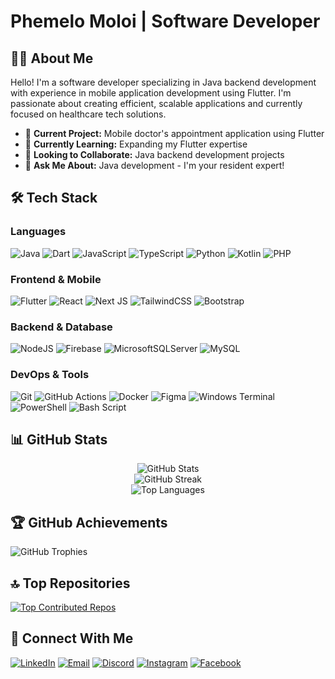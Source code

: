 # Phemelo Moloi | Software Developer

## 👨‍💻 About Me
Hello! I'm a software developer specializing in Java backend development with experience in mobile application development using Flutter. I'm passionate about creating efficient, scalable applications and currently focused on healthcare tech solutions.

- 🔭 **Current Project:** Mobile doctor's appointment application using Flutter
- 🌱 **Currently Learning:** Expanding my Flutter expertise
- 👯 **Looking to Collaborate:** Java backend development projects
- 💬 **Ask Me About:** Java development - I'm your resident expert!
  

## 🛠️ Tech Stack

### Languages
![Java](https://img.shields.io/badge/java-%23ED8B00.svg?style=for-the-badge&logo=openjdk&logoColor=white)
![Dart](https://img.shields.io/badge/dart-%230175C2.svg?style=for-the-badge&logo=dart&logoColor=white)
![JavaScript](https://img.shields.io/badge/javascript-%23323330.svg?style=for-the-badge&logo=javascript&logoColor=%23F7DF1E)
![TypeScript](https://img.shields.io/badge/typescript-%23007ACC.svg?style=for-the-badge&logo=typescript&logoColor=white)
![Python](https://img.shields.io/badge/python-3670A0?style=for-the-badge&logo=python&logoColor=ffdd54)
![Kotlin](https://img.shields.io/badge/kotlin-%237F52FF.svg?style=for-the-badge&logo=kotlin&logoColor=white)
![PHP](https://img.shields.io/badge/php-%23777BB4.svg?style=for-the-badge&logo=php&logoColor=white)

### Frontend & Mobile
![Flutter](https://img.shields.io/badge/Flutter-%2302569B.svg?style=for-the-badge&logo=Flutter&logoColor=white)
![React](https://img.shields.io/badge/react-%2320232a.svg?style=for-the-badge&logo=react&logoColor=%2361DAFB)
![Next JS](https://img.shields.io/badge/Next-black?style=for-the-badge&logo=next.js&logoColor=white)
![TailwindCSS](https://img.shields.io/badge/tailwindcss-%2338B2AC.svg?style=for-the-badge&logo=tailwind-css&logoColor=white)
![Bootstrap](https://img.shields.io/badge/bootstrap-%238511FA.svg?style=for-the-badge&logo=bootstrap&logoColor=white)

### Backend & Database
![NodeJS](https://img.shields.io/badge/node.js-6DA55F?style=for-the-badge&logo=node.js&logoColor=white)
![Firebase](https://img.shields.io/badge/firebase-%23039BE5.svg?style=for-the-badge&logo=firebase)
![MicrosoftSQLServer](https://img.shields.io/badge/Microsoft%20SQL%20Server-CC2927?style=for-the-badge&logo=microsoft%20sql%20server&logoColor=white)
![MySQL](https://img.shields.io/badge/mysql-4479A1.svg?style=for-the-badge&logo=mysql&logoColor=white)

### DevOps & Tools
![Git](https://img.shields.io/badge/git-%23F05033.svg?style=for-the-badge&logo=git&logoColor=white)
![GitHub Actions](https://img.shields.io/badge/github%20actions-%232671E5.svg?style=for-the-badge&logo=githubactions&logoColor=white)
![Docker](https://img.shields.io/badge/docker-%230db7ed.svg?style=for-the-badge&logo=docker&logoColor=white)
![Figma](https://img.shields.io/badge/figma-%23F24E1E.svg?style=for-the-badge&logo=figma&logoColor=white)
![Windows Terminal](https://img.shields.io/badge/Windows%20Terminal-%234D4D4D.svg?style=for-the-badge&logo=windows-terminal&logoColor=white)
![PowerShell](https://img.shields.io/badge/PowerShell-%235391FE.svg?style=for-the-badge&logo=powershell&logoColor=white)
![Bash Script](https://img.shields.io/badge/bash_script-%23121011.svg?style=for-the-badge&logo=gnu-bash&logoColor=white)

## 📊 GitHub Stats

<div align="center">
  <img src="https://github-readme-stats-git-masterrstaa-rickstaa.vercel.app/api?username=WyvernPirate&theme=tokyonight&hide_border=false&include_all_commits=true&count_private=true" alt="GitHub Stats" />
  <br/>
  <img src="https://github-readme-streak-stats.herokuapp.com/?user=WyvernPirate&theme=tokyonight&hide_border=false" alt="GitHub Streak" />
  <br/>
  <img src="https://github-readme-stats-git-masterrstaa-rickstaa.vercel.app/api/top-langs/?username=WyvernPirate&theme=tokyonight&hide_border=false&include_all_commits=true&count_private=true&layout=compact" alt="Top Languages" />
</div>

## 🏆 GitHub Achievements
![GitHub Trophies](https://github-profile-trophy.vercel.app/?username=WyvernPirate&theme=tokyonight&no-frame=true&margin-w=15&column=7)

## 🔝 Top Repositories
[![Top Contributed Repos](https://github-contributor-stats.vercel.app/api?username=WyvernPirate&limit=5&theme=tokyonight&combine_all_yearly_contributions=true)](https://github.com/WyvernPirate)


## 🔗 Connect With Me
[![LinkedIn](https://img.shields.io/badge/LinkedIn-%230077B5.svg?logo=linkedin&logoColor=white)](https://linkedin.com/in/PhemeloMoloi)
[![Email](https://img.shields.io/badge/Email-D14836?logo=gmail&logoColor=white)](mailto:moloieric80@gmail.com)
[![Discord](https://img.shields.io/badge/Discord-%237289DA.svg?logo=discord&logoColor=white)](https://discord.gg/vNb2MUNH)
[![Instagram](https://img.shields.io/badge/Instagram-%23E4405F.svg?logo=Instagram&logoColor=white)](https://instagram.com/eric_moloi_)
[![Facebook](https://img.shields.io/badge/Facebook-%231877F2.svg?logo=Facebook&logoColor=white)](https://Facebook.com/PhemeloMoloi)


<!-- "Coding may not always be fun, but building solutions is rewarding!" -->
